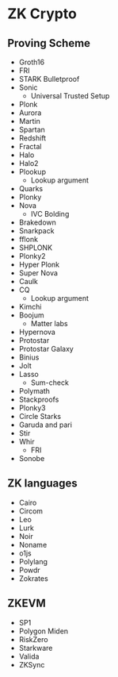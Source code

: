 # ZK Crypto

## Proving Scheme
- Groth16
- FRI
- STARK Bulletproof
- Sonic
    - Universal Trusted Setup
- Plonk
- Aurora
- Martin
- Spartan
- Redshift
- Fractal
- Halo
- Halo2
- Plookup
    - Lookup argument
- Quarks
- Plonky
- Nova
    - IVC Bolding
- Brakedown
- Snarkpack
- fflonk
- SHPLONK
- Plonky2
- Hyper Plonk
- Super Nova
- Caulk
- CQ
    - Lookup argument
- Kimchi
- Boojum
    - Matter labs
- Hypernova
- Protostar
- Protostar Galaxy
- Binius
- Jolt
- Lasso
    - Sum-check
- Polymath
- Stackproofs
- Plonky3
- Circle Starks
- Garuda and pari
- Stir
- Whir
    - FRI
- Sonobe


## ZK languages
- Cairo
- Circom
- Leo
- Lurk
- Noir
- Noname
- o1js
- Polylang
- Powdr
- Zokrates

## ZKEVM
- SP1
- Polygon Miden
- RiskZero
- Starkware
- Valida
- ZKSync